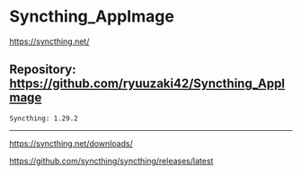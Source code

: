 
# Syncthing_AppImage
https://syncthing.net/

## Repository: https://github.com/ryuuzaki42/Syncthing_AppImage
    Syncthing: 1.29.2

---
https://syncthing.net/downloads/

https://github.com/syncthing/syncthing/releases/latest
